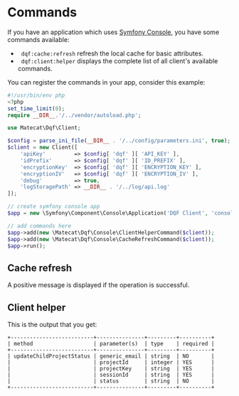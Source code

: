# Commands

If you have an application which uses [Symfony Console](https://github.com/symfony/console), you have some commands available:

*  ``` dqf:cache:refresh```     refresh the local cache for basic attributes.
*  ``` dqf:client:helper```     displays the complete list of all client's available commands.

You can register the commands in your app, consider this example:

```php
#!/usr/bin/env php
<?php
set_time_limit(0);
require __DIR__.'/../vendor/autoload.php';

use Matecat\Dqf\Client;

$config = parse_ini_file(__DIR__ . '/../config/parameters.ini', true);
$client = new Client([
    'apiKey'         => $config[ 'dqf' ][ 'API_KEY' ],
    'idPrefix'       => $config[ 'dqf' ][ 'ID_PREFIX' ],
    'encryptionKey'  => $config[ 'dqf' ][ 'ENCRYPTION_KEY' ],
    'encryptionIV'   => $config[ 'dqf' ][ 'ENCRYPTION_IV' ],
    'debug'          => true,
    'logStoragePath' => __DIR__ . '/../log/api.log'
]);

// create symfony console app
$app = new \Symfony\Component\Console\Application('DQF Client', 'console tool');

// add commands here
$app->add(new \Matecat\Dqf\Console\ClientHelperCommand($client));
$app->add(new \Matecat\Dqf\Console\CacheRefreshCommand($client));
$app->run();
```

## Cache refresh

A positive message is displayed if the operation is successful.

## Client helper

This is the output that you get:

```
+--------------------------+---------------+---------+----------+
| method                   | parameter(s)  | type    | required |
+--------------------------+---------------+---------+----------+
| updateChildProjectStatus | generic_email | string  | NO       |
|                          | projectId     | integer | YES      |
|                          | projectKey    | string  | YES      |
|                          | sessionId     | string  | YES      |
|                          | status        | string  | NO       |
+--------------------------+---------------+---------+----------+

```